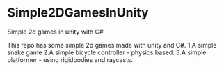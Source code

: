 # Simple2DGamesInUnity
Simple 2d games in unity with C#

This repo has some simple 2d games made with unity and C#.
1.A simple snake game
2.A simple bicycle controller - physics based.
3.A simple platformer - using rigidbodies and raycasts.
